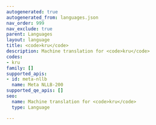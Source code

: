 ```yaml
---
autogenerated: true
autogenerated_from: languages.json
nav_order: 999
nav_exclude: true
parent: Languages
layout: language
title: <code>kru</code>
description: Machine translation for <code>kru</code>
codes:
- kru
family: []
supported_apis:
- id: meta-nllb
  name: Meta NLLB-200
supported_qe_apis: []
seo:
  name: Machine translation for <code>kru</code>
  type: Language

---
```


